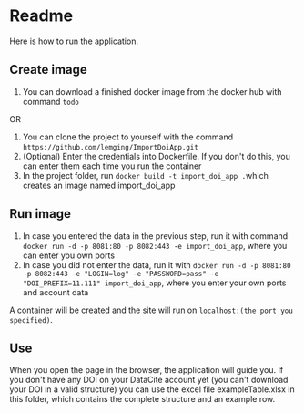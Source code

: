 Readme
=================
Here is how to run the application.


Create image
---------------
<ol>
    <li>You can download a finished docker image from the docker hub with command <code>todo</code></li>
</ol>    
OR
<br>
<ol>
    <li>You can clone the project to yourself with the command <code>https://github.com/lemging/ImportDoiApp.git</code></li>
    <li>(Optional) Enter the credentials into Dockerfile. If you don't do this, you can enter them each time you run the container</li>
    <li>In the project folder, run <code>docker build -t import_doi_app .</code>which creates an image named import_doi_app</li>
</ol>

Run image
---------------
<ol>
  <li>In case you entered the data in the previous step, run it with command <code>docker run -d -p 8081:80 -p 8082:443 -e import_doi_app</code>, where you can enter you own ports</li>
  <li>In case you did not enter the data, run it with <code>docker run -d -p 8081:80 -p 8082:443 -e "LOGIN=log" -e "PASSWORD=pass" -e "DOI_PREFIX=11.111" import_doi_app</code>, where you enter your own ports and account data</li>
</ol>

A container will be created and the site will run on <code>localhost:(the port you specified)</code>.

Use
---------------
When you open the page in the browser, the application will guide you. If you don't have any DOI on your DataCite account yet (you can't download your DOI in a valid structure) you can use the excel file exampleTable.xlsx in this folder, which contains the complete structure and an example row. 
